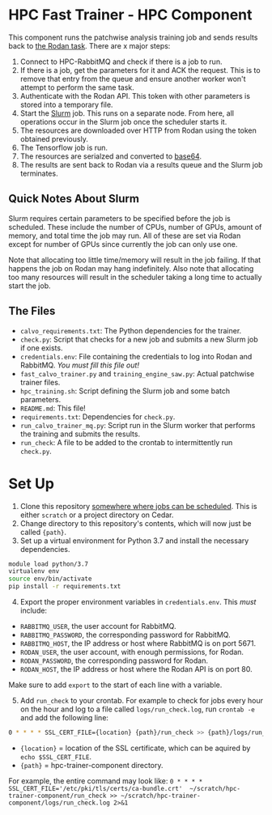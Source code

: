 # HPC Fast Trainer - HPC Component

This component runs the patchwise analysis training job and sends results back to [the Rodan task](https://github.com/JRegimbal/hpc-fast-trainer).
There are x major steps:

1. Connect to HPC-RabbitMQ and check if there is a job to run.
2. If there is a job, get the parameters for it and ACK the request.
This is to remove that entry from the queue and ensure another worker
won't attempt to perform the same task.
3. Authenticate with the Rodan API. This token with other parameters
is stored into a temporary file.
4. Start the [Slurm](https://slurm.schedmd.com/documentation.html) job. This runs on a separate node. From here, all
operations occur in the Slurm job once the scheduler starts it.
5. The resources are downloaded over HTTP from Rodan using the token obtained previously.
6. The Tensorflow job is run.
7. The resources are serialzed and converted to [base64](https://en.wikipedia.org/wiki/Base64).
8. The results are sent back to Rodan via a results queue and the Slurm job terminates.

## Quick Notes About Slurm

Slurm requires certain parameters to be specified before the job is scheduled.
These include the number of CPUs, number of GPUs, amount of memory, and total time
the job may run.
All of these are set via Rodan except for number of GPUs since currently the job
can only use one.

Note that allocating too little time/memory will result in the job failing. If that
happens the job on Rodan may hang indefinitely. Also note that allocating too many
resources will result in the scheduler taking a long time to actually start the
job.

## The Files

* `calvo_requirements.txt`: The Python dependencies for the trainer.
* `check.py`: Script that checks for a new job and submits a new Slurm job if one exists.
* `credentials.env`: File containing the credentials to log into Rodan and RabbitMQ.
*You must fill this file out!*
* `fast_calvo_trainer.py` and `training_engine_saw.py`: Actual patchwise trainer files.
* `hpc_training.sh`: Script defining the Slurm job and some batch parameters.
* `README.md`: This file!
* `requirements.txt`: Dependencies for `check.py`.
* `run_calvo_trainer_mq.py`: Script run in the Slurm worker that performs the training and submits the results.
* `run_check`: A file to be added to the crontab to intermittently run `check.py`.

# Set Up

1. Clone this repository [somewhere where jobs can be scheduled](https://docs.computecanada.ca/wiki/Running_jobs#Cluster_particularities).
This is either `scratch` or a project directory on Cedar.
2. Change directory to this repository's contents, which will now just be called `{path}`.
3. Set up a virtual environment for Python 3.7 and install the necessary dependencies.
```bash
module load python/3.7
virtualenv env
source env/bin/activate
pip install -r requirements.txt
```
4. Export the proper environment variables in `credentials.env`. This *must* include:
  * `RABBITMQ_USER`, the user account for RabbitMQ.
  * `RABBITMQ_PASSWORD`, the corresponding password for RabbitMQ.
  * `RABBITMQ_HOST`, the IP address or host where RabbitMQ is on port 5671.
  * `RODAN_USER`, the user account, with enough permissions, for Rodan.
  * `RODAN_PASSWORD`, the corresponding password for Rodan.
  * `RODAN_HOST`, the IP address or host where the Rodan API is on port 80.
 
Make sure to add `export` to the start of each line with a variable.

5. Add `run_check` to your crontab. For example to check for jobs every hour on the hour and log to a file
called `logs/run_check.log`, run `crontab -e` and add the following line:
```sh
0 * * * * SSL_CERT_FILE={location} {path}/run_check >> {path}/logs/run_check.log 2>&1
```
* `{location}` = location of the SSL certificate, which can be aquired by `echo $SSL_CERT_FILE`.
* `{path}` = hpc-trainer-component directory.

For example, the entire command may look like: `0 * * * * SSL_CERT_FILE='/etc/pki/tls/certs/ca-bundle.crt'  ~/scratch/hpc-trainer-component/run_check >> ~/scratch/hpc-trainer-component/logs/run_check.log 2>&1`
